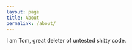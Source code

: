 ```yaml
---
layout: page
title: About
permalink: /about/
---
```


I am Tom, great deleter of untested shitty code.